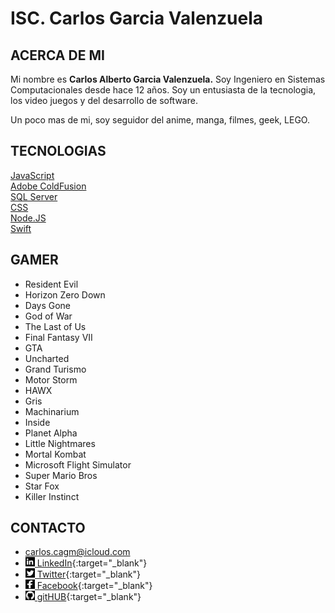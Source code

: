 # ISC. Carlos Garcia Valenzuela

## ACERCA DE MI
Mi nombre es **Carlos Alberto Garcia Valenzuela.**
Soy Ingeniero en Sistemas Computacionales desde hace 12 años.
Soy un entusiasta de la tecnologia, los video juegos y del desarrollo de software.

Un poco mas de mi, soy seguidor del anime, manga, filmes, geek, LEGO. 

## TECNOLOGIAS
[JavaScript](Support/JS.md)<br>
[Adobe ColdFusion](Support/ACF.md)<br>
[SQL Server](Support/SQL.md)<br>
[CSS](Support/CSS.md)<br>
[Node.JS](Support/NJS.md)<br>
[Swift](Support/SW.md)

## GAMER
- Resident Evil
- Horizon Zero Down
- Days Gone
- God of War
- The Last of Us
- Final Fantasy VII
- GTA
- Uncharted
- Grand Turismo
- Motor Storm
- HAWX
- Gris
- Machinarium
- Inside
- Planet Alpha
- Little Nightmares
- Mortal Kombat
- Microsoft Flight Simulator
- Super Mario Bros
- Star Fox
- Killer Instinct


## CONTACTO

- carlos.cagm@icloud.com
- [<img src="./Media/L.png" width="15" height="15"> LinkedIn](https://www.linkedin.com/in/isc-cagv/){:target="_blank"}
- [<img src="./Media/T.png" width="15" height="15"> Twitter](https://twitter.com/CarlosCagm/){:target="_blank"}
- [<img src="./Media/F.png" width="15" height="15"> Facebook](https://www.facebook.com/charls.ackerman){:target="_blank"}
- [<img src="./Media/G.png" width="15" height="15"> gitHUB](https://carlos-agv.github.io/portfolio/){:target="_blank"}

